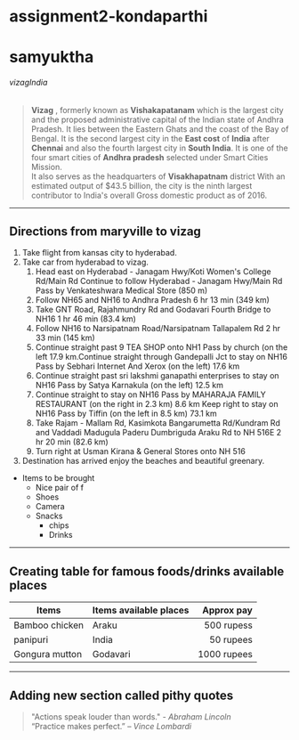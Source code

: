 # assignment2-kondaparthi
# samyuktha
###### vizagIndia
>**Vizag** , formerly known as **Vishakapatanam** which is the largest city and the proposed administrative capital of the Indian state of Andhra Pradesh. It lies between the Eastern Ghats and the coast of the Bay of Bengal.
It is the second largest city in the **East cost** of **India** after **Chennai** and also the fourth largest city in **South India**. It is one of the four smart cities of **Andhra pradesh** selected under Smart Cities Mission. <br> It also serves as the headquarters of **Visakhapatnam** district With an estimated output of $43.5 billion, the city is the ninth largest contributor to India's overall Gross domestic product as of 2016.
---
## Directions from maryville to vizag
1. Take flight from kansas city to hyderabad.
2. Take car from hyderabad to vizag.
   1. Head east on Hyderabad - Janagam Hwy/Koti Women's College Rd/Main Rd Continue to follow Hyderabad - Janagam Hwy/Main Rd Pass by Venkateshwara Medical Store (850 m)
   2. Follow NH65 and NH16 to Andhra Pradesh 6 hr 13 min (349 km)
   3. Take GNT Road, Rajahmundry Rd and Godavari Fourth Bridge to NH16 1 hr 46 min (83.4 km)
   4. Follow NH16 to Narsipatnam Road/Narsipatnam Tallapalem Rd 2 hr 33 min (145 km)
   5. Continue straight past 9 TEA SHOP onto NH1 Pass by church (on the left 17.9 km.Continue straight through Gandepalli Jct to stay on NH16 Pass by Sebhari Internet And Xerox (on the left) 17.6 km
   6. Continue straight past sri lakshmi ganapathi enterprises to stay on NH16 Pass by Satya Karnakula (on the left) 12.5 km
   8. Continue straight to stay on NH16 Pass by MAHARAJA FAMILY RESTAURANT (on the right in 2.3 km) 8.6 km Keep right to stay on NH16 Pass by Tiffin (on the left in 8.5 km) 73.1 km
   9. Take Rajam - Mallam Rd, Kasimkota Bangarumetta Rd/Kundram Rd and Vaddadi Madugula Paderu Dumbriguda Araku Rd to NH 516E
      2 hr 20 min (82.6 km)
   10. Turn right at Usman Kirana & General Stores onto NH 516
3. Destination has arrived enjoy the beaches and beautiful greenary.
* Items to be brought
  * Nice pair of f  
  * Shoes
  * Camera
  * Snacks
    * chips
    * Drinks
---
## Creating table for famous foods/drinks available places
| Items | Items available places | Approx pay |
| ---   | ---       | ---:                    |
| Bamboo chicken | Araku    | 500 rupess  |
| panipuri       | India    |  50 rupees  |
| Gongura mutton | Godavari | 1000 rupees |
---
## Adding new section called pithy quotes
>"Actions speak louder than words." - *Abraham Lincoln* <br>
>“Practice makes perfect.” – *Vince Lombardi*




